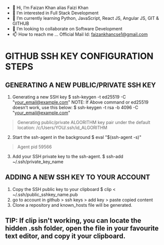 - 👋 Hi, I’m Faizan Khan alias Faizi Khan
- 👀 I’m interested in Full Stack Development 
- 🌱 I’m currently learning Python, JavaScript, React JS, Angular JS, GIT & GITHUB
- 💞️ I’m looking to collaborate on Software Development 
- 📫 How to reach me ... Official Mail Id: faizankhancse1@gmail.com

# GITHUB SSH KEY CONFIGURATION STEPS

## GENERATING A NEW PUBLIC/PRIVATE SSH KEY

1. Generating a new SSH key
$ ssh-keygen -t ed25519 -C "your_email@example.com"
NOTE: If Above command or ed25519 doesn't work, use this below:
$ ssh-keygen -t rsa -b 4096 -C "your_email@example.com"
> Generating public/private ALGORITHM key pair under the default location: /c/Users/YOU/.ssh/id_ALGORITHM
2. Start the ssh-agent in the background
$ eval "$(ssh-agent -s)"
> Agent pid 59566
3. Add your SSH private key to the ssh-agent.
$ ssh-add ~/.ssh/private_key_name

## ADDING A NEW SSH KEY TO YOUR ACCOUNT

1. Copy the SSH public key to your clipboard
$ clip < ~/.ssh/public_sshkey_name.pub
2. go to account in github > ssh keys > add key > paste copied content
3. Clone a repository and known_hosts file will be generated.

## TIP: If clip isn't working, you can locate the hidden .ssh folder, open the file in your favourite text editor, and copy it your clipboard.

<!---
faizikhan07/faizikhan07 is a ✨ special ✨ repository because its `README.md` (this file) appears on your GitHub profile.
You can click the Preview link to take a look at your changes.
--->
